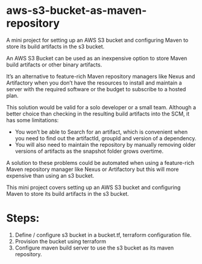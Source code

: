 # aws-s3-bucket-as-maven-repository
A mini project for setting up an AWS S3 bucket and configuring Maven to store its build artifacts in the s3 bucket. 

An AWS S3 Bucket can be used as an inexpensive option to store Maven build artifacts or other binary artifacts. 

It’s an alternative to feature-rich Maven repository managers like Nexus and Artifactory when you don’t have the resources to install and maintain a server with the required software or the budget to subscribe to a hosted plan.

This solution would be valid for a solo developer or a small team. 
Although a better choice than checking in the resulting build artifacts into the SCM, it has some limitations: 
   - You won’t be able to Search for an artifact, which is convenient when you need to find out the artifactId, groupId and version of a           dependency.
   - You will also need to maintain the repository by manually removing older versions of artifacts as the snapshot folder grows overtime.

A solution to these problems could be automated when using a feature-rich Maven repository manager like Nexus or Artifactory but this will more expensive than using an s3 bucket.

This mini project covers setting up an AWS S3 bucket and configuring Maven to store its build artifacts in the s3 bucket. 

Steps:
======
1. Define / configure s3 bucket in a bucket.tf, terraform configuration file.
2. Provision the bucket using terraform
3. Configure maven build server to use the s3 bucket as its maven repository.

